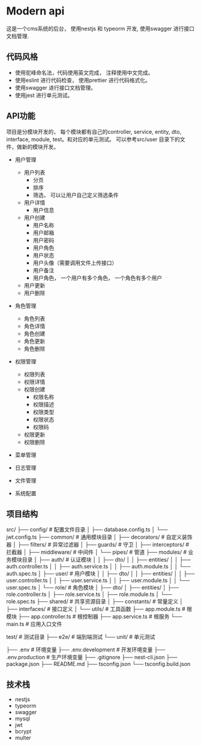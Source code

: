 # Modern api

这是一个cms系统的后台， 使用nestjs 和 typeorm 开发, 使用swagger 进行接口文档管理.

## 代码风格

- 使用驼峰命名法，代码使用英文完成， 注释使用中文完成。
- 使用eslint 进行代码检查， 使用prettier 进行代码格式化。
- 使用swagger 进行接口文档管理。
- 使用jest 进行单元测试。

## API功能

项目是分模块开发的， 每个模块都有自己的controller, service, entity, dto, interface, module, test。和对应的单元测试。 可以参考src/user 目录下的文件，做新的模块开发。

- 用户管理
  - 用户列表
    - 分页
    - 排序
    - 筛选， 可以让用户自己定义筛选条件
  - 用户详情
    - 用户信息
  - 用户创建
    - 用户名称
    - 用户邮箱
    - 用户密码
    - 用户角色
    - 用户状态
    - 用户头像（需要调用文件上传接口）
    - 用户备注
    - 用户角色， 一个用户有多个角色， 一个角色有多个用户
  - 用户更新
  - 用户删除
- 角色管理
  - 角色列表
  - 角色详情
  - 角色创建
  - 角色更新
  - 角色删除
- 权限管理
  - 权限列表
  - 权限详情
  - 权限创建
    - 权限名称
    - 权限描述
    - 权限类型
    - 权限状态
    - 权限码
  - 权限更新
  - 权限删除
- 菜单管理
- 日志管理
- 文件管理

- 系统配置

## 项目结构

src/
├── config/                     # 配置文件目录
│   ├── database.config.ts
│   └── jwt.config.ts
├── common/                     # 通用模块目录
│   ├── decorators/            # 自定义装饰器
│   ├── filters/               # 异常过滤器
│   ├── guards/                # 守卫
│   ├── interceptors/          # 拦截器
│   ├── middleware/            # 中间件
│   └── pipes/                 # 管道
├── modules/                    # 业务模块目录
│   ├── auth/                  # 认证模块
│   │   ├── dto/
│   │   ├── entities/
│   │   ├── auth.controller.ts
│   │   ├── auth.service.ts
│   │   ├── auth.module.ts
│   │   └── auth.spec.ts
│   ├── user/                  # 用户模块
│   │   ├── dto/
│   │   ├── entities/
│   │   ├── user.controller.ts
│   │   ├── user.service.ts
│   │   ├── user.module.ts
│   │   └── user.spec.ts
│   └── role/                  # 角色模块
│       ├── dto/
│       ├── entities/
│       ├── role.controller.ts
│       ├── role.service.ts
│       ├── role.module.ts
│       └── role.spec.ts
├── shared/                    # 共享资源目录
│   ├── constants/            # 常量定义
│   ├── interfaces/          # 接口定义
│   └── utils/               # 工具函数
├── app.module.ts             # 根模块
├── app.controller.ts         # 根控制器
├── app.service.ts           # 根服务
└── main.ts                  # 应用入口文件

test/                        # 测试目录
├── e2e/                    # 端到端测试
└── unit/                   # 单元测试

├── .env                    # 环境变量
├── .env.development       # 开发环境变量
├── .env.production        # 生产环境变量
├── .gitignore
├── nest-cli.json
├── package.json
├── README.md
├── tsconfig.json
└── tsconfig.build.json

## 技术栈

- nestjs
- typeorm
- swagger
- mysql
- jwt
- bcrypt
- multer


